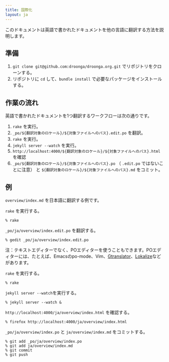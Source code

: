 ```yaml
---
title: 国際化
layout: ja
---
```


このドキュメントは英語で書かれたドキュメントを他の言語に翻訳する方法を説明します。

## 準備

 1. `git clone git@github.com:droonga/droonga.org.git` でリポジトリをクローンする。
 2. リポジトリに `cd` して、`bundle install` で必要なパッケージをインストールする。

## 作業の流れ

英語で書かれたドキュメントを1つ翻訳するワークフローは次の通りです。

  1. `rake` を実行。
  2. `_po/${翻訳対象のロケール}/${対象ファイルへのパス}.edit.po` を翻訳。
  3. `rake` を実行。
  4. `jekyll server --watch` を実行。
  5. `http://localhost:4000/${翻訳対象のロケール}/${対象ファイルへのパス}.html` を確認
  6. `_po/${翻訳対象のロケール}/${対象ファイルへのパス}.po` （ `.edit.po` ではないことに注意） と `${翻訳対象のロケール}/${対象ファイルへのパス}.md` をコミット。

## 例

`overview/index.md` を日本語に翻訳する例です。

`rake` を実行する。

~~~
% rake
~~~

`_po/ja/overview/index.edit.po` を翻訳する。

~~~
% gedit _po/ja/overview/index.edit.po
~~~

注：テキストエディターでなく、POエディターを使うこともできます。POエディターには、たとえば、Emacsのpo-mode、Vim、[Gtranslator](https://wiki.gnome.org/Apps/Gtranslator)、[Lokalize](http://userbase.kde.org/Lokalize)などがあります。

`rake` を実行する。

~~~
% rake
~~~

`jekyll server --watch`を実行する。

~~~
% jekyll server --watch &
~~~

`http://localhost:4000/ja/overview/index.html` を確認する。

~~~
% firefox http://localhost:4000/ja/overview/index.html
~~~

`_po/ja/overview/index.po` と `ja/overview/index.md` をコミットする。

~~~
% git add _po/ja/overview/index.po
% git add ja/overview/index.md
% git commit
% git push
~~~
